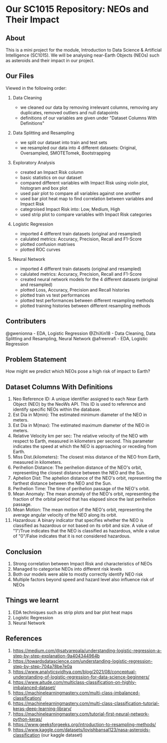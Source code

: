 # Our SC1015 Repository: NEOs and Their Impact

## About
This is a mini project for the module, Introduction to Data Science & Artificial Intelligence (SC1015). We will be analysing near-Earth Objects (NEOs) such as asteroids and their impact in our project. 

## Our Files 

Viewed in the following order: 

1. Data Cleaning 
    - we cleaned our data by removing irrelevant columns, removing any duplicates, removed outliers and null datapoints 
    - definitions of our variables are given under "Dataset Columns With Definitions"

2. Data Splitting and Resampling
    - we split our dataset into train and test sets
    - we resampled our data into 4 different datasets: Original, Oversampled, SMOTETomek, Bootstrapping

3. Exploratory Analysis 
    - created an Impact Risk column 
    - basic statistics on our dataset
    - compared different variables with Impact Risk using violin plot, histogram and box plot 
    - used pair plot to compare all variables against one another 
    - used bar plot heat map to find correlation between variables and Impact Risk 
    - categroised Impact Risk into: Low, Medium, High
    - used strip plot to compare variables with Impact Risk categories 

4. Logistic Regression 
    - imported 4 different train datasets (original and resampled)
    - calulated metrics: Accuracy, Precision, Recall and F1-Score 
    - plotted confusion matrixes 
    - plotted ROC curves

5. Neural Network 
    - imported 4 different train datasets (original and resampled)
    - calulated metrics: Accuracy, Precision, Recall and F1-Score
    - created neural network models for the 4 different datasets (original and resampled)
    - plotted Loss, Accuracy, Precision and Recall histories 
    - plotted train vs test performances 
    - plotted test performances between different resampling methods 
    - plotted training histories between different resampling methods 

## Contributers 
@gwenionna - EDA, Logistic Regression 
@ZhiXin18 - Data Cleaning, Data Splitting and Resampling, Neural Network
@afreenrafi - EDA, Logistic Regression 

## Problem Statement 
How might we predict which NEOs pose a high risk of impact to Earth?

## Dataset Columns With Definitions
1. Neo Reference ID: A unique identifier assigned to each Near Earth Object (NEO) by the NeoWs API. This ID is used to reference and identify specific NEOs within the database.
2. Est Dia in M(min): The estimated minimum diameter of the NEO in meters.
3. Est Dia in M(max): The estimated maximum diameter of the NEO in meters.
4. Relative Velocity km per sec: The relative velocity of the NEO with respect to Earth, measured in kilometers per second. This parameter indicates the speed at which the NEO is approaching or receding from Earth.
5. Miss Dist.(kilometers): The closest miss distance of the NEO from Earth, measured in kilometers.
6. Perihelion Distance: The perihelion distance of the NEO's orbit, representing the closest distance between the NEO and the Sun.
7. Aphelion Dist: The aphelion distance of the NEO's orbit, representing the farthest distance between the NEO and the Sun.
8. Perihelion Time: The time of perihelion passage of the NEO's orbit.
9. Mean Anomaly: The mean anomaly of the NEO's orbit, representing the fraction of the orbital period that has elapsed since the last perihelion passage.
10. Mean Motion: The mean motion of the NEO's orbit, representing the average angular velocity of the NEO along its orbit.
11. Hazardous: A binary indicator that specifies whether the NEO is classified as hazardous or not based on its orbit and size. A value of "1"/True indicates that the NEO is classified as hazardous, while a value of "0"/False indicates that it is not considered hazardous.

## Conclusion 

1. Strong correlation between Impact Risk and characteristics of NEOs
2. Managed to categorise NEOs into different risk levels
3. Both our models were able to mostly correctly identify NEO risk
4. Multiple factors beyond speed and hazard level also influence risk of NEOs 

## Things we learnt

1. EDA techniques such as strip plots and bar plot heat maps
2. Logistic Regression 
3. Neural Network

## References 

1. https://medium.com/@satyarepala/understanding-logistic-regression-a-step-by-step-explanation-9a404344964b
2. https://towardsdatascience.com/understanding-logistic-regression-step-by-step-704a78be7e0a
3. https://www.analyticsvidhya.com/blog/2021/08/conceptual-understanding-of-logistic-regression-for-data-science-beginners/
4. https://www.aitude.com/multiclass-classification-on-highly-imbalanced-dataset/
5. https://machinelearningmastery.com/multi-class-imbalanced-classification/
6. https://machinelearningmastery.com/multi-class-classification-tutorial-keras-deep-learning-library/
7. https://machinelearningmastery.com/tutorial-first-neural-network-python-keras/
8. https://www.geeksforgeeks.org/introduction-to-resampling-methods/
9. https://www.kaggle.com/datasets/lovishbansal123/nasa-asteroids-classification (our kaggle dataset)
